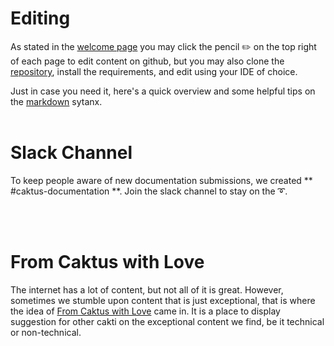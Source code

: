 # Editing
As stated in the [welcome page](../index.md) you may click the pencil ✏️ on the top right of each page to edit content on github, but you may also clone the [repository](https://github.com/caktus/developer-documentation), install the requirements, and edit using your IDE of choice.

Just in case you need it, here's a quick overview and some helpful tips on the [markdown](https://www.markdownguide.org/basic-syntax/) sytanx.
<br><br>

# Slack Channel
To keep people aware of new documentation submissions, we created ** #caktus-documentation **. Join the slack channel to stay on the ➰.

<br><br>
# From Caktus with Love
The internet has a lot of content, but not all of it is great. However, sometimes we stumble upon content that is just exceptional, that is where the idea of [From Caktus with Love](from-caktus-with-love.md) came in. It is a place to display suggestion for other cakti on the exceptional content we find, be it technical or non-technical.
